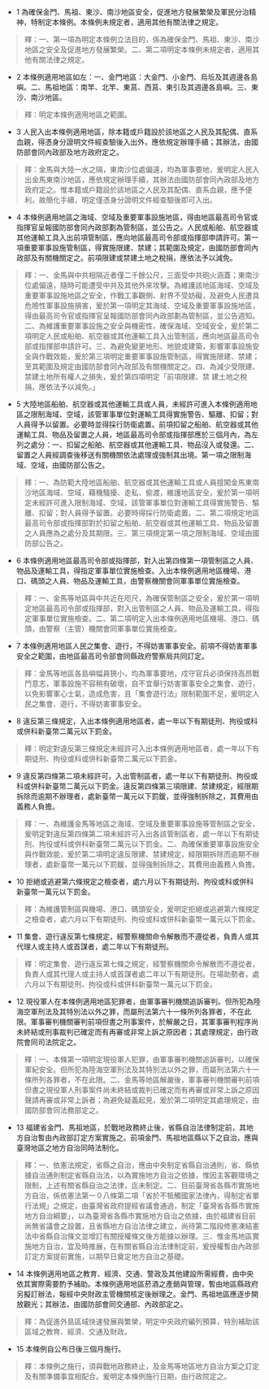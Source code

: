 * 1 為確保金門、馬祖、東沙、南沙地區安全，促進地方發展繁榮及軍民分治精神，特制定本條例。本條例未規定者，適用其他有關法律之規定。

> 釋：一、第一項為明定本條例立法目的，係為確保金門、馬祖、東沙、南沙地區之安全及促進地方發展繁榮。二、第二項明定本條例未規定者，適用其他有關法律之規定。

* 2 本條例適用地區如左：一、金門地區：大金門、小金門、烏坵及其週邊各島嶼。二、馬祖地區：南竿、北竿、東莒、西莒、東引及其週邊各島嶼。三、東沙、南沙地區。

> 釋：明定本條例適用地區之範圍。

* 3 人民入出本條例適用地區，除本籍或戶籍設於該地區之人民及其配偶、直系血親，得憑身分證明文件經查驗後入出外，應依規定辦理手續；其辦法，由國防部會同內政部及地方政府定之。

> 釋：金馬與大陸一水之隔，東南沙位處偏遠，均為軍事要地，爰明定人民入出金馬東南沙地區，應依規定辦理手續，其辦法由國防部會同內政部及地方政府定之。惟本籍或戶籍設於該地區之人民及其配偶、直系血親，應予便利，故簡化手續，明定僅憑身分證明文件經查驗後即可入出。

* 4 本條例適用地區之海域、空域及重要軍事設施地區，得由地區最高司令官或指揮官呈報國防部會同內政部劃為管制區，並公告之。人民或船舶、航空器或其他運輸工具入出前項管制區，應向地區最高司令部或指揮部申請許可。第一項重要軍事設施管制區，得實施限建、禁建；其範圍及規定，由國防部會同內政部及有關機關定之。前項限建或禁建土地之稅捐，應依法予以減免。

> 釋：一、金馬與中共相隔近者僅二千餘公尺，三面受中共砲火涵蓋；東南沙位處偏遠，隨時可能遭受中共及其他外來攻擊。為維護該地區海域、空域及重要軍事設施地區之安全，作戰工事觀側、射界不受妨礙，及避免人民遭具危險性軍事設施損害，爰於第一項明定其海域、空域及重要軍事設施地區，得由最高司令官或指揮官呈報國防部會同內政部劃為管制區，並公告週知。二、為維護重要軍事設施之安全與機密性，確保海域、空域安全，爰於第二項明定人民或船舶、航空器或其他運輸工具入出管制區，應向地區最高司令部或指揮部申請許可。三、為避免變更地形、地貌或建築，影響軍事設施安全與作戰效能，爰於第三項明定重要軍事設施管制區，得實施限建、禁建；至其範圍及規定由國防部會同內政部及有關機關定之。四、為減少受限建、禁建土地所有權人之損失，爰於第四項明定「前項限建、禁 建土地之稅捐，應依法予以減免。」

* 5 大陸地區船舶、航空器或其他運輸工具或人員，未經許可進入本條例適用地區之限制海域、空域，該管軍事單位對運輸工具得實施警告、驅離、扣留；對人員得予以留置。必要時並得採行防衛處置。前項扣留之船舶、航空器或其他運輸工具、物品及留置之人員，地區最高司令部或指揮部應於三個月內，為左列之處分：一、扣留之船舶、航空器或其他運輸工具、物品沒入或發還。二、留置之人員經調查後移送有關機關依法處理或強制其出境。第一項之限制海域、空域，由國防部公告之。

> 釋：一、為防範大陸地區船舶、航空器或其他運輸工具或人員擅闖金馬東南沙地區海域、空域，藉機騷擾、走私、偷渡，維護地區安全，爰於第一項明定未經許可進入限制海域、空域，該管軍事單位對運輸工具得實施警告、驅離、扣留；對人員得予留置。必要時得採行防衛處置。二、第二項規定地區最高司令部或指揮部對於扣留之船舶、航空器或其他運輸工具、物品及留置之人員應為之處分及其期限。三、第三項規定第一項之限制海域、空域由國防部公告之。

* 6 本條例適用地區最高司令部或指揮部，對入出第四條第一項管制區之人員、物品及運輸工具，得指定軍事單位實施檢查。入出本條例適用地區機場、港口、碼頭之人員、物品及運輸工具，由警察機關會同軍事單位實施檢查。

> 釋：一、金馬等地區與中共近在咫尺，為確保管制區之安全，爰於第一項明定地區最高司令部或指揮部，對入出管制區之人員、物品及運輸工具，得指定軍事單位實施檢查。二、第二項明定入出本條例適用地區機場、港口、碼頭，由警察（主管）機關會同軍事單位實施檢查。

* 7 本條例適用地區人民之集會、遊行，不得妨害軍事安全。前項不得妨害軍事安全之範圍，由地區最高司令部會同縣政府警察局共同訂定。

> 釋：金馬等地區各島嶼幅員狹小，均為軍事要地，戍守官兵必須保持高昂戰鬥意志，軍事設施不容稍有破壞，自不宜舉行妨害軍事安全之集會、遊行，以免影響軍心士氣，造成危害，且「集會遊行法」限制範圍不足，爰明定人民之集會、遊行，不得妨害軍事安全。

* 8 違反第三條規定，入出本條例適用地區者，處一年以下有期徒刑、拘役或科或併科新臺幣二萬元以下罰金。

> 釋：明定對違反第三條規定未經許可入出本條例適用地區者，處一年以下有期徒刑、拘役或科或併科新臺幣二萬元以下罰金。

* 9 違反第四條第二項未經許可，入出管制區者，處一年以下有期徒刑、拘役或科或併科新臺幣二萬元以下罰金。違反第四條第三項限建、禁建規定，經限期拆除而逾期不辦理者，處新臺幣一萬元以下罰鍰，並得強制拆除之，其費用由義務人負擔。

> 釋：一、為維護金馬等地區之海域、空域及重要軍事設施等管制區之安全，爰明定對違反第四條第二項未經許可入出各該管制區者，處一年以下有期徒刑、拘役或科或併科新臺幣二萬元以下罰金。二、為確保重要軍事設施安全與作戰效能，爰於第二項明定違反限建、禁建規定，經限期拆除而逾期不辦理者，處新臺幣一萬元以下罰鍰，並得強制拆除之，其費用由義務人負擔。

* 10 拒絕或逃避第六條規定之檢查者，處六月以下有期徒刑、拘役或科或併科新臺幣一萬元以下罰金。

> 釋：為維護管制區與機場、港口、碼頭安全，爰明定拒絕或逃避第六條規定之檢查者，處六月以下有期徒刑、拘役或科或併科新臺幣一萬元以下罰金。

* 11 集會、遊行違反第七條規定，經警察機關命令解散而不遵從者，負責人或其代理人或主持人或首謀者，處二年以下有期徒刑。

> 釋：明定集會、遊行違反第七條之規定，經警察機關命令解散而不遵從者，負責人或其代理人或主持人或首謀者處二年以下有期徒刑。在場助勢者，處六月以下有期徒刑、拘役或科或併科新臺幣一萬元以下罰金。

* 12 現役軍人在本條例適用地區犯罪者，由軍事審判機關追訴審判。但所犯為陸海空軍刑法及其特別法以外之罪，而屬刑法第六十一條所列各罪者，不在此限。軍事審判機關審判前項但書之刑事案件，於解嚴之日，其軍事審判程序尚未終結或刑事裁判已確定而有再審或非常上訴之原因者；其處理規定，由行政院會同司法院定之。

> 釋：一、本條第一項明定現役軍人犯罪，由軍事審判機關追訴審判，以確保軍紀安全。但所犯為陸海空軍刑法及其特別法以外之罪，而屬刑法第六十一條所列各罪者，不在此限。二、金馬等地區解嚴後，軍事審判機關審判前項但書之現役軍人刑事案件尚未終結或裁判已確定而有再審或非常上訴之原因聲請再審或非常上訴者；為避免疑義起見，爰於第二項明定其處理規定，由國防部會同法務部定之。

* 13 福建省金門、馬祖地區，於戰地政務終止後，省縣自治法律制定前，其地方自治暫由內政部訂定方案實施之。前項金門、馬祖地區縣以下之自治，應與臺灣地區之地方自治同時法制化。

> 釋：一、依憲法規定，省縣之自治，應由中央制定省縣自治通則，省、縣依據自治通則制定省縣自治法，以為實施地方自治之依據，惟因主客觀環境之限制，上述有關省縣自治之法律，迄未制定。二、目前臺灣省各縣市實施地方自治，係依憲法第一０八條第二項「省於不牴觸國家法律內，得制定省單行法規」之規定，由臺灣省政府提經省議會通過，制定「臺灣省各縣市實施地方自治綱要」，以為臺灣省各縣市實施地方自治之依據，由於福建省目前尚無省議會之設置，且省縣地方自治法律之建立，尚待第二階段修憲凍結憲法中省縣自治條文並增訂有關授權條文後方能據以辦理。三、惟金馬地區實施地方自治，宜及時推展，在有關省縣自治法律制定前，爰授權暫由內政部訂定方案提前實施，以期早日奠定地方自治之基礎。

* 14 本條例適用地區之教育、經濟、交通、警政及其他建設所需經費，由中央依其實際需要酌予補助。本條例適用地區菸酒之產銷與管理，暫由地區縣政府另擬訂辦法，報經中央財政主管機關核定後辦理之。金門、馬祖地區應逐步開放觀光；其辦法，由國防部會同交通部、內政部定之。

> 釋：為促進外島區域快速發展與繁榮，明定中央政府編列預算，特別補助該區域之教育、經濟、交通及財政。

* 15 本條例自公布日後三個月施行。

> 釋：本條例之施行，須與戰地政務終止，及金馬等地區地方自治方案之訂定及有關準備事宜相配合。爰明定本條例施行日期，由行政院定之。

